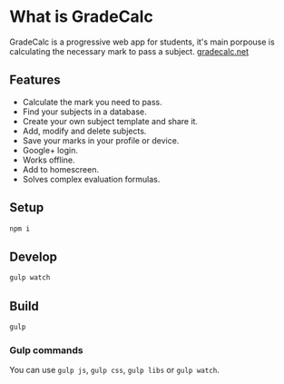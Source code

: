 # What is GradeCalc

GradeCalc is a progressive web app for students, it's main porpouse is calculating the necessary mark to pass a subject.
[gradecalc.net](https://gradecalc.net)

## Features

- Calculate the mark you need to pass.
- Find your subjects in a database.
- Create your own subject template and share it.
- Add, modify and delete subjects.
- Save your marks in your profile or device.
- Google+ login.
- Works offline.
- Add to homescreen.
- Solves complex evaluation formulas.

## Setup

```bash
npm i
```

## Develop

```bash
gulp watch
```

## Build

```bash
gulp
```

### Gulp commands

You can use `gulp js`, `gulp css`, `gulp libs` or `gulp watch`.